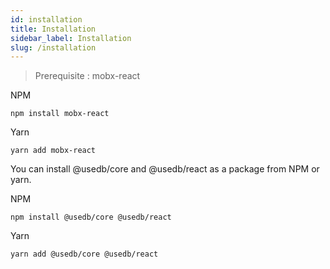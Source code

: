 ```yaml
---
id: installation
title: Installation
sidebar_label: Installation
slug: /installation
---
```


> Prerequisite : mobx-react

NPM

```
npm install mobx-react
```

Yarn

```
yarn add mobx-react
```

You can install @usedb/core and @usedb/react as a package from NPM or yarn.

NPM

```
npm install @usedb/core @usedb/react
```

Yarn

```
yarn add @usedb/core @usedb/react
```
